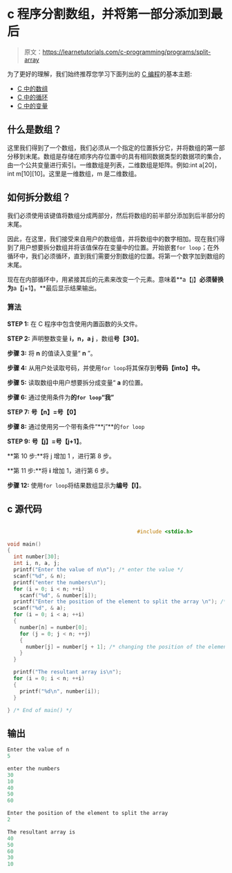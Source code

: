 # c 程序分割数组，并将第一部分添加到最后

> 原文：<https://learnetutorials.com/c-programming/programs/split-array>

为了更好的理解，我们始终推荐您学习下面列出的 [C 编程](../ "C programming")的基本主题:

*   [C 中的数组](../../c-programming/array)
*   [C 中的循环](../../c-programming/loops)
*   [C 中的变量](../../c-programming/variables)

## 什么是数组？

这里我们得到了一个数组，我们必须从一个指定的位置拆分它，并将数组的第一部分移到末尾。数组是存储在顺序内存位置中的具有相同数据类型的数据项的集合，由一个公共变量进行索引。一维数组是列表，二维数组是矩阵。例如:int a[20]，int m[10][10]。这里是一维数组，m 是二维数组。

## 如何拆分数组？

我们必须使用该键值将数组分成两部分，然后将数组的前半部分添加到后半部分的末尾。

因此，在这里，我们接受来自用户的数组值，并将数组中的数字相加。现在我们得到了用户想要拆分数组并将该值保存在变量中的位置。开始嵌套`for loop`；在外循环中，我们必须循环，直到我们需要分割数组的位置。将第一个数字加到数组的末尾。

现在在内部循环中，用紧接其后的元素来改变一个元素。意味着**a【j】**必须替换为**a【j+1】。**最后显示结果输出。

### 算法

**STEP 1:** 在 C 程序中包含使用内置函数的头文件。

**STEP 2:** 声明整数变量 **i，n，a j** ，数组**号【30】**。

**步骤 3:** 将 **n** 的值读入变量“ **n** ”。

**步骤 4:** 从用户处读取号码，并使用`for loop`将其保存到**号码【into】中。**

**步骤 5:** 读取数组中用户想要拆分成变量“ **a** 的位置。

**步骤 6:** 通过使用条件为**的`for loop`“我”**

**STEP 7:** **号【n】=号【0】**

**步骤 8:** 通过使用另一个带有条件“**j”**的`for loop`

**STEP 9:** **号【j】=号【j+1】**。

**第 10 步:**将 j 增加 1 ，进行第 8 步。

**第 11 步:**将 **i** 增加 1，进行第 6 步。

**步骤 12:** 使用`for loop`将结果数组显示为**编号【I】**。

## c 源代码

```c

                                          #include <stdio.h>

void main()
{
  int number[30];
  int i, n, a, j;
  printf("Enter the value of n\n"); /* enter the value */
  scanf("%d", & n);
  printf("enter the numbers\n");
  for (i = 0; i < n; ++i)
    scanf("%d", & number[i]);
  printf("Enter the position of the element to split the array \n"); /* accept the position where user wants to split */
  scanf("%d", & a);
  for (i = 0; i < a; ++i)
  {
    number[n] = number[0];
    for (j = 0; j < n; ++j)
    {
      number[j] = number[j + 1]; /* changing the position of the elements */
    }
  }

  printf("The resultant array is\n");
  for (i = 0; i < n; ++i)
  {
    printf("%d\n", number[i]);
  }

} /* End of main() */

```

## 输出

```c
Enter the value of n
5

enter the numbers
30
10
40
50
60

Enter the position of the element to split the array
2

The resultant array is
40
50
60
30
10
```